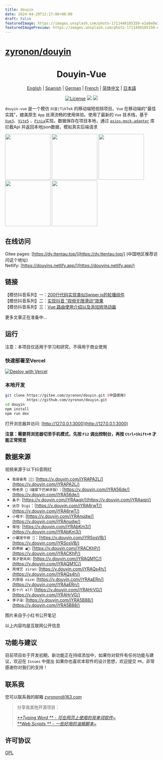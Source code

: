 ```yaml
---
title: douyin
date: 2024-04-29T12:17:06+08:00
draft: False
featuredImage: https://images.unsplash.com/photo-1711448105350-e2a0e8e329df?ixid=M3w0NjAwMjJ8MHwxfHJhbmRvbXx8fHx8fHx8fDE3MTQzNjQxNTd8&ixlib=rb-4.0.3
featuredImagePreview: https://images.unsplash.com/photo-1711448105350-e2a0e8e329df?ixid=M3w0NjAwMjJ8MHwxfHJhbmRvbXx8fHx8fHx8fDE3MTQzNjQxNTd8&ixlib=rb-4.0.3
---
```


# [zyronon/douyin](https://github.com/zyronon/douyin)

<h1 align="center">
  Douyin-Vue
</h1>

<p align="center">
 <a href="docs/README.en.md">English</a> | <a href="docs/README.es.md">Spanish</a> | <a href="docs/README.de.md">German</a> | 
<a href="docs/README.fr.md">French</a> | <a href="README.md">简体中文</a> |  <a href="docs/README.ja.md">日本語</a> 
</p>

<p align="center">
  <a href="https://github.com/zyronon/douyin/blob/master/LICENSE"><img src="https://img.shields.io/github/license/zyronon/douyin" alt="License"></a>
  <a><img src="https://img.shields.io/badge/PRs-welcome-brightgreen.svg"/></a>
  <a><img src="https://img.shields.io/badge/Powered%20by-Vue-blue"/></a>
</p>

`douyin-vue` 是一个模仿 `抖音|TikTok` 的移动端短视频项目。`Vue` 在移动端的"最佳实践"，媲美原生 `App` 丝滑流畅的使用体验。使用了最新的 `Vue` 技术栈，基于 [`Vue3`](https://cn.vuejs.org/)、[`Vite5`](https://cn.vitejs.dev/)
、[`Pinia`](https://pinia.vuejs.org/)实现。数据保存在项目本地，通过 [`axios-mock-adapter`](https://github.com/ctimmerm/axios-mock-adapter) 库拦截Api 并返回本地json数据，模拟真实后端请求


<div>
<img width="150px" src='docs/imgs/1.gif' />
<img width="150px" src='docs/imgs/2.gif' />
<img width="150px" src='docs/imgs/3.gif' />
<img width="150px" src='docs/imgs/4.gif' />
<img width="150px" src='docs/imgs/5.gif' />
</div>

## 在线访问

Gitee pages: [https://dy.ttentau.top/](https://dy.ttentau.top/) (中国地区推荐访问这个地址)  
Netlify: [https://douyins.netlify.app/](https://douyins.netlify.app/)

[//]: # (Vercel:  [https://douyins.vercel.app]&#40;https://douyins.vercel.app&#41;)

[//]: # (Gitee pages: [https://zyronon.gitee.io/douyin/]&#40;https://zyronon.gitee.io/douyin/&#41; &#40;中国地区推荐访问这个地址&#41;  )

[//]: # (Github pages: [https://zyronon.github.io/douyin/]&#40;https://zyronon.github.io/douyin/&#41;  )

[//]: # (Vercel和Netlify分别送的100G免费流量已经用完了...🤣)

[//]: # (Android Apk: https://github.com/zyronon/douyin/releases)

[//]: # (**注意**：`PC` 必须将浏览器切到手机模式，先按 `F12` 调出控制台，再按 `Ctrl+Shift+M`才能正常预览)

[//]: # (**注意**：手机请用  [Via 浏览器]&#40;https://viayoo.com/zh-cn/&#41;  或 Chrome 浏览器预览。其它浏览器可能会强制将视频全屏，导致无法正常显示)

## 链接

【模仿抖音系列】一：[200行代码实现类似Swiper.js的轮播组件](https://juejin.cn/post/7360512664317018146)  
【模仿抖音系列】二：[实现抖音 “视频无限滑动“效果](https://juejin.cn/post/7361614921519054883)  
【模仿抖音系列】三：[Vue 路由使用介绍以及添加转场动画](https://juejin.cn/post/7361614921519054883) 

更多文章正在准备中...

## 运行
注意：本项目仅适用于学习和研究，不得用于商业使用

### 快速部署至Vercel

[![Deploy with Vercel](https://vercel.com/button)](https://vercel.com/new/clone?repository-url=https://github.com/zyronon/douyin)

### 本地开发

```bash
git clone https://gitee.com/zyronon/douyin.git (中国使用)
          https://github.com/zyronon/douyin.git 
cd douyin
npm install
npm run dev
```

打开浏览器并访问: [http://127.0.0.1:3000](http://127.0.0.1:3000)

**注意：需要将浏览器切至手机模式，先按 `F12` 调出控制台，再按 `Ctrl+Shift+M` 才能正常预览**

## 数据来源

视频来源于以下抖音网红

- `我是香秀 🐂🍺`: [https://v.douyin.com/iYRAPA2L/](https://v.douyin.com/iYRAPA2L/)
- `杨老虎 🐯（磕穿下巴掉牙版）`: [https://v.douyin.com/iYRA56de/](https://v.douyin.com/iYRA56de/)
- `条子`: [https://v.douyin.com/iYRAaqjr/](https://v.douyin.com/iYRAaqjr/)
- `达莎 Digi`：[https://v.douyin.com/iYRA6rwT/](https://v.douyin.com/iYRA6rwT/)
- `小橙子`: [https://v.douyin.com/iYRAnudw/](https://v.douyin.com/iYRAnudw/)
- `南恬`: [https://v.douyin.com/iYRAbKm3/](https://v.douyin.com/iYRAbKm3/)
- `小霸宠牛排 🥩`：[https://v.douyin.com/iYRSosVB/](https://v.douyin.com/iYRSosVB/)
- `奶茶妹 ◕🌱`: [https://v.douyin.com/iYRACKhP/](https://v.douyin.com/iYRACKhP/)
- `我才是岚岚`: [https://v.douyin.com/iYRAQM1C/](https://v.douyin.com/iYRAQM1C/)
- `周憬艺 ziran`: [https://v.douyin.com/iYRAQs4h/](https://v.douyin.com/iYRAQs4h/)
- `刘思瑶 nice`: [https://v.douyin.com/iYRAaERn/](https://v.douyin.com/iYRAaERn/)
- `彭十六 elf`: [https://v.douyin.com/iYRAHrVG/](https://v.douyin.com/iYRAHrVG/)
- `李子柒`: [https://v.douyin.com/iYRA5B88/](https://v.douyin.com/iYRA5B88/)

图片来自于小红书公开笔记

以上内容均是互联网公开信息


## 功能与建议

目前项目处于开发初期，新功能正在持续添加中，如果你对软件有任何功能与建议，欢迎在 `Issues` 中提出
如果你也喜欢本软件的设计思想，欢迎提交 `PR`，非常感谢你对我们的支持！

## 联系我

您可以联系我的邮箱 <a href="mailto:zyronon@163.com">zyronon@163.com</a>
> 分享我其他开源项目：
>
>_[**Typing Word
** - 可在网页上使用的背单词软件~](https://github.com/zyronon/typing-word) <img src="https://img.shields.io/github/stars/zyronon/typing-word.svg?style=flat-square&label=Star&color=4285dd&logo=github" height="16px" />_  
> _[**Web Scripts
** - 一些好用的油猴脚本~](https://github.com/zyronon/web-scripts) <img src="https://img.shields.io/github/stars/zyronon/web-scripts.svg?style=flat-square&label=Star&color=4285dd&logo=github" height="16px" />_

## 许可协议

[GPL](LICENSE)
